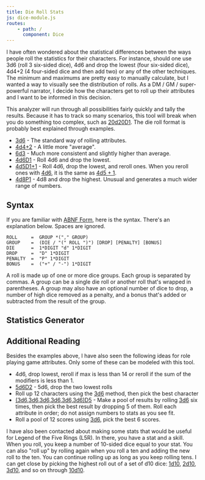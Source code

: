 ```yaml
---
title: Die Roll Stats
js: dice-module.js
routes:
    - path: /
      component: Dice
---
```


I have often wondered about the statistical differences between the ways people roll the statistics for their characters. For instance, should one use 3d6 (roll 3 six-sided dice), 4d6 and drop the lowest (four six-sided dice), 4d4+2 (4 four-sided dice and then add two) or any of the other techniques. The minimum and maximums are pretty easy to manually calculate, but I wanted a way to visually see the distribution of rolls. As a DM / GM / super-powerful narrator, I decide how the characters get to roll up their attributes and I want to be informed in this decision.

This analyzer will run through all possibilities fairly quickly and tally the results. Because it has to track so many scenarios, this tool will break when you do something too complex, such as <a href="#" class="linkDice">20d20D1</a>. The die roll format is probably best explained through examples.

-   <a href="#" class="linkDice">3d6</a> - The standard way of rolling attributes.
-   <a href="#" class="linkDice">4d4+2</a> - A little more "average".
-   <a href="#" class="linkDice">6d3</a> - Much more consistent and slightly higher than average.
-   <a href="#" class="linkDice">4d6D1</a> - Roll 4d6 and drop the lowest.
-   <a href="#" class="linkDice">4d5D1+1</a> - Roll 4d6, drop the lowest, and reroll ones. When you reroll ones with <a href="#" class="linkDice">4d6</a>, it is the same as <a href="#" class="linkDice">4d5 + 1</a>.
-   <a href="#" class="linkDice">4d8P1</a> - 4d8 and drop the highest. Unusual and generates a much wider range of numbers.

## Syntax

If you are familiar with [ABNF Form](https://tools.ietf.org/html/rfc5234), here is the syntax. There's an explanation below. Spaces are ignored.

    ROLL     =  GROUP *("," GROUP)
    GROUP    =  (DIE / "(" ROLL ")") [DROP] [PENALTY] [BONUS]
    DIE      =  1*DIGIT "d" 1*DIGIT
    DROP     =  "D" 1*DIGIT
    PENALTY  =  "P" 1*DIGIT
    BONUS    =  ("+" / "-") 1*DIGIT

A roll is made up of one or more dice groups. Each group is separated by commas. A group can be a single die roll or another roll that's wrapped in parentheses. A group may also have an optional number of dice to drop, a number of high dice removed as a penalty, and a bonus that's added or subtracted from the result of the group.

## Statistics Generator

<div class="module"></div>

## Additional Reading

Besides the examples above, I have also seen the following ideas for role playing game attributes. Only some of these can be modeled with this tool.

-   4d6, drop lowest, reroll if max is less than 14 or reroll if the sum of the modifiers is less than 1.
-   <a href="#" class="linkDice">5d6D2</a> - 5d6, drop the two lowest rolls
-   Roll up 12 characters using the <a href="#!/?dice=3d6">3d6</a> method, then pick the best character
-   <a href="#" class="linkDice">(3d6,3d6,3d6,3d6,3d6,3d6)D5</a> - Make a pool of results by rolling <a href="#" class="linkDice">3d6</a> six times, then pick the best result by dropping 5 of them. Roll each attribute in order; do not assign numbers to stats as you see fit.
-   Roll a pool of 12 scores using <a href="#" class="linkDice">3d6</a>, pick the best 6 scores.

I have also been contacted about making some stats that would be useful for Legend of the Five Rings (L5R). In there, you have a stat and a skill. When you roll, you keep a number of 10-sided dice equal to your stat. You can also "roll up" by rolling again when you roll a ten and adding the new roll to the ten. You can continue rolling up as long as you keep rolling tens. I can get close by picking the highest roll out of a set of d10 dice: <a href="#" class="linkDice">1d10</a>, <a href="#" class="linkDice">2d10</a>, <a href="#" class="linkDice">3d10</a>, and so on through <a href="#" class="linkDice">10d10</a>.
